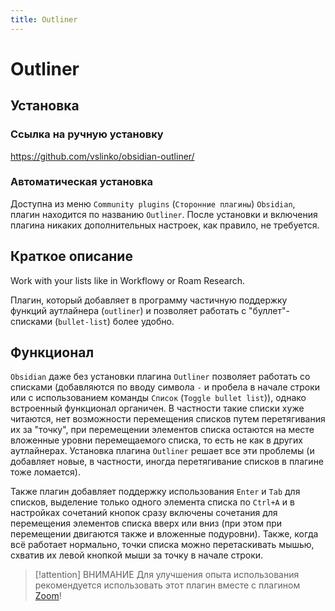 ```yaml
---
title: Outliner
---
```


# Outliner

## Установка

### Ссылка на ручную установку

<https://github.com/vslinko/obsidian-outliner/>

### Автоматическая установка

Доступна из меню `Community plugins` (`Сторонние плагины`) `Obsidian`, плагин находится по названию `Outliner`. После установки и включения плагина никаких дополнительных настроек, как правило, не требуется.

## Краткое описание

Work with your lists like in Workflowy or Roam Research.

Плагин, который добавляет в программу частичную поддержку функций аутлайнера (`outliner`) и позволяет работать с "буллет"-списками (`bullet-list`) более удобно.

## Функционал

`Obsidian` даже без установки плагина `Outliner` позволяет работать со списками (добавляются по вводу символа `-` и пробела в начале строки или с использованием команды `Список` (`Toggle bullet list`)), однако встроенный функционал органичен. В частности такие списки хуже читаются, нет возможности перемещения списков путем перетягивания их за "точку", при перемещении элементов списка остаются на месте вложенные уровни перемещаемого списка, то есть не как в других аутлайнерах. Установка плагина `Outliner` решает все эти проблемы (и добавляет новые, в частности, иногда перетягивание списков в плагине тоже ломается).

Также плагин добавляет поддержку использования `Enter` и `Tab` для списков, выделение только одного элемента списка по `Ctrl+A` и в настройках сочетаний кнопок сразу включены сочетания для перемещения элементов списка вверх или вниз (при этом при перемещении двигаются также и вложенные подуровни). Также, когда всё работает нормально, точки списка можно перетаскивать мышью, схватив их левой кнопкой мыши за точку в начале строки.

> [!attention] ВНИМАНИЕ
> Для улучшения опыта использования рекомендуется использовать этот плагин вместе с плагином [Zoom](Zoom.md)!
